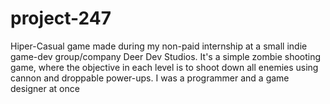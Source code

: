 # project-247
Hiper-Casual game made during my non-paid internship at a small indie game-dev group/company Deer Dev Studios.
It's a simple zombie shooting game, where the objective in each level is to shoot down all enemies using cannon and droppable power-ups.
I was a programmer and a game designer at once
